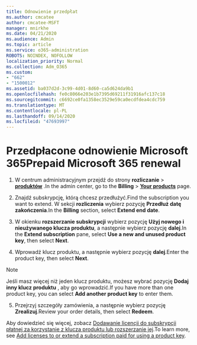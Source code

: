 ```yaml
---
title: Odnowienie przedpłat
ms.author: cmcatee
author: cmcatee-MSFT
manager: mnirkhe
ms.date: 04/21/2020
ms.audience: Admin
ms.topic: article
ms.service: o365-administration
ROBOTS: NOINDEX, NOFOLLOW
localization_priority: Normal
ms.collection: Adm_O365
ms.custom:
- "662"
- "1500012"
ms.assetid: ba037d2d-3c99-4d01-8d60-ca5d624da9b1
ms.openlocfilehash: fe0c8066e203e1b7395d69211f31916afc137c18
ms.sourcegitcommit: c6692ce0fa1358ec3529e59ca0ecdfdea4cdc759
ms.translationtype: MT
ms.contentlocale: pl-PL
ms.lasthandoff: 09/14/2020
ms.locfileid: "47693997"
---
```

# <a name="prepaid-microsoft-365-renewal"></a><span data-ttu-id="79e7a-102">Przedpłacone odnowienie Microsoft 365</span><span class="sxs-lookup"><span data-stu-id="79e7a-102">Prepaid Microsoft 365 renewal</span></span>

1. <span data-ttu-id="79e7a-103">W centrum administracyjnym przejdź do strony **rozliczanie** \> **[produktów](https://go.microsoft.com/fwlink/p/?linkid=842054)** .</span><span class="sxs-lookup"><span data-stu-id="79e7a-103">In the admin center, go to the **Billing** \> **[Your products](https://go.microsoft.com/fwlink/p/?linkid=842054)** page.</span></span>

2. <span data-ttu-id="79e7a-104">Znajdź subskrypcję, którą chcesz przedłużyć.</span><span class="sxs-lookup"><span data-stu-id="79e7a-104">Find the subscription you want to extend.</span></span> <span data-ttu-id="79e7a-105">W sekcji **rozliczenia** wybierz pozycję **Przedłuż datę zakończenia**.</span><span class="sxs-lookup"><span data-stu-id="79e7a-105">In the **Billing** section, select **Extend end date**.</span></span>

3. <span data-ttu-id="79e7a-106">W okienku **rozszerzanie subskrypcji** wybierz pozycję **Użyj nowego i nieużywanego klucza produktu**, a następnie wybierz pozycję **dalej**.</span><span class="sxs-lookup"><span data-stu-id="79e7a-106">In the **Extend subscription** pane, select **Use a new and unused product key**, then select **Next**.</span></span>

4. <span data-ttu-id="79e7a-107">Wprowadź klucz produktu, a następnie wybierz pozycję **dalej**.</span><span class="sxs-lookup"><span data-stu-id="79e7a-107">Enter the product key, then select **Next**.</span></span>

> [!NOTE]
> <span data-ttu-id="79e7a-108">Jeśli masz więcej niż jeden klucz produktu, możesz wybrać pozycję **Dodaj inny klucz produktu** , aby go wprowadzić.</span><span class="sxs-lookup"><span data-stu-id="79e7a-108">If you have more than one product key, you can select **Add another product key** to enter them.</span></span>

5. <span data-ttu-id="79e7a-109">Przejrzyj szczegóły zamówienia, a następnie wybierz pozycję **Zrealizuj**.</span><span class="sxs-lookup"><span data-stu-id="79e7a-109">Review your order details, then select **Redeem**.</span></span>

<span data-ttu-id="79e7a-110">Aby dowiedzieć się więcej, zobacz [Dodawanie licencji do subskrypcji płatnej za korzystanie z klucza produktu lub rozszerzanie jej](https://docs.microsoft.com/microsoft-365/commerce/licenses/add-licenses-using-product-key).</span><span class="sxs-lookup"><span data-stu-id="79e7a-110">To learn more, see [Add licenses to or extend a subscription paid for using a product key](https://docs.microsoft.com/microsoft-365/commerce/licenses/add-licenses-using-product-key).</span></span>